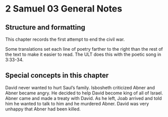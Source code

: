 # 2 Samuel 03 General Notes
## Structure and formatting

This chapter records the first attempt to end the civil war.

Some translations set each line of poetry farther to the right than the rest of the text to make it easier to read. The ULT does this with the poetic song in 3:33-34.

## Special concepts in this chapter

David never wanted to hurt Saul’s family. Isbosheth criticized Abner and Abner became angry. He decided to help David become king of all of Israel. Abner came and made a treaty with David. As he left, Joab arrived and told him he wanted to talk to him and he murdered Abner. David was very unhappy that Abner had been killed.